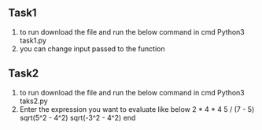 ## Task1

1. to run download the file and run the below command in cmd
Python3 task1.py
2. you can change input passed to the function

## Task2

1. to run download the file and run the below command in cmd
Python3 taks2.py
2. Enter the expression you want to evaluate like below
2 * 4 * 4
5 / (7 - 5)
sqrt(5^2 - 4^2)
sqrt(-3^2 - 4^2)
end 
